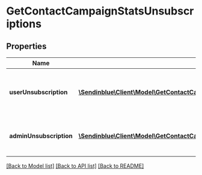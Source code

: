 # GetContactCampaignStatsUnsubscriptions

## Properties
Name | Type | Description | Notes
------------ | ------------- | ------------- | -------------
**userUnsubscription** | [**\Sendinblue\Client\Model\GetContactCampaignStatsUnsubscriptionsUserUnsubscription[]**](GetContactCampaignStatsUnsubscriptionsUserUnsubscription.md) | Contact has unsubscribed via the unsubscription link in the email | 
**adminUnsubscription** | [**\Sendinblue\Client\Model\GetContactCampaignStatsUnsubscriptionsAdminUnsubscription[]**](GetContactCampaignStatsUnsubscriptionsAdminUnsubscription.md) | Contact has been unsubscribed from the administrator | 

[[Back to Model list]](../README.md#documentation-for-models) [[Back to API list]](../README.md#documentation-for-api-endpoints) [[Back to README]](../README.md)


